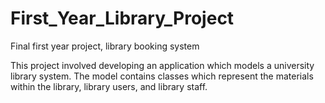 # First_Year_Library_Project
 Final first year project, library booking system

 This project involved developing an application which models a university library system. The model contains classes which represent the materials within the library, library users, and library staff.
